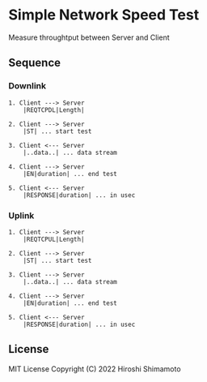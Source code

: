 Simple Network Speed Test
=========================

Measure throughtput between Server and Client

Sequence
--------

### Downlink

```
1. Client ---> Server
    |REQTCPDL|Length|

2. Client ---> Server
    |ST| ... start test

3. Client <--- Server
    |..data..| ... data stream

4. Client ---> Server
    |EN|duration| ... end test

5. Client <--- Server
    |RESPONSE|duration| ... in usec
```

### Uplink

```
1. Client ---> Server
    |REQTCPUL|Length|

2. Client ---> Server
    |ST| ... start test

3. Client ---> Server
    |..data..| ... data stream

4. Client ---> Server
    |EN|duration| ... end test

5. Client <--- Server
    |RESPONSE|duration| ... in usec
```

License
-------
MIT License Copyright (C) 2022 Hiroshi Shimamoto
